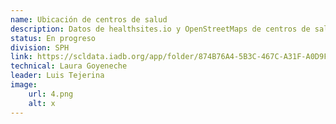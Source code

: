 ```yaml
---
name: Ubicación de centros de salud 
description: Datos de healthsites.io y OpenStreetMaps de centros de salud, incluyendo clínicas y hospitales, para los 26 países de la región. Se incluye información de registros oficiales para 16 países de la región. 
status: En progreso
division: SPH
link: https://scldata.iadb.org/app/folder/874B76A4-5B3C-467C-A31F-A0D9FA9B1F01
technical: Laura Goyeneche
leader: Luis Tejerina
image: 
    url: 4.png
    alt: x
---
```

    